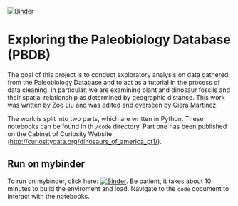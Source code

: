 [![Binder](https://mybinder.org/badge_logo.svg)](https://mybinder.org/v2/gh/cabinetofcuriosity/paleobiology_DB_explore/master)

# Exploring the Paleobiology Database (PBDB)

The goal of this project is to conduct exploratory analysis on data gathered from the Paleobiology Database and to act as a tutorial in the process of data cleaning. In particular, we are examining plant and dinosaur fossils and their spatial relationship as determined by geographic distance. This work was written by Zoe Liu and was edited and overseen by Ciera Martinez. 

The work is split into two parts, which are written in Python.  These notebooks can be found in th `/code` directory. Part one has been published on the Cabinet of Curiosity Website (http://curiositydata.org/dinosaurs_of_america_pt1/).  

## Run on mybinder

To run on mybinder, click here: [![Binder](https://mybinder.org/badge_logo.svg)](https://mybinder.org/v2/gh/cabinetofcuriosity/paleobiology_DB_explore/master). Be patient, it takes about 10 minutes to build the enviroment and load.  Navigate to the `code` document to interact with the notebooks. 

